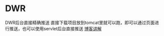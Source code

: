 # DWR
DWR后台直接精确推送
直接下载项目放到tomcat里就可以跑，即可以通过页面进行推送，也可以使用servlet后台直接推送
[博客讲解](http://blog.csdn.net/guodongxiaren)
